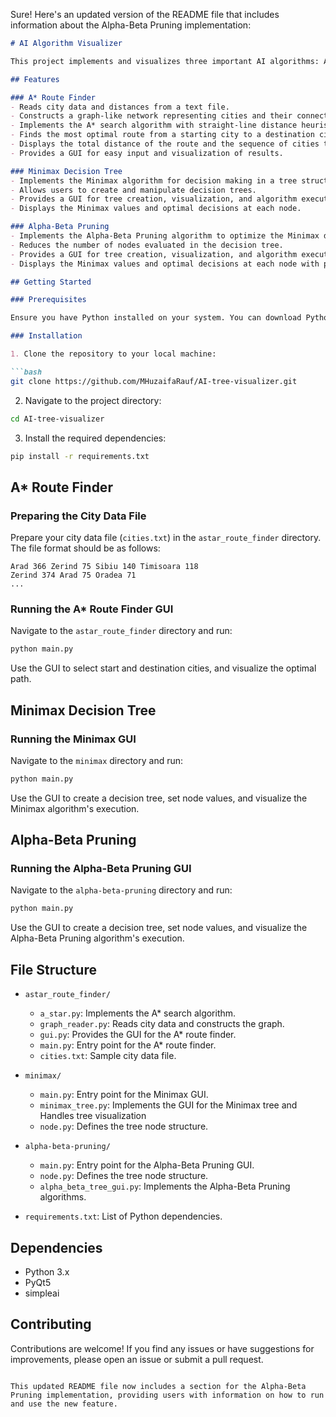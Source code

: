 Sure! Here's an updated version of the README file that includes information about the Alpha-Beta Pruning implementation:

```markdown
# AI Algorithm Visualizer

This project implements and visualizes three important AI algorithms: A* search for route finding, Minimax for decision making, and Alpha-Beta Pruning for optimized decision making in game trees. All algorithms are equipped with graphical user interfaces (GUIs) for enhanced user interaction and visualization.

## Features

### A* Route Finder
- Reads city data and distances from a text file.
- Constructs a graph-like network representing cities and their connections.
- Implements the A* search algorithm with straight-line distance heuristics.
- Finds the most optimal route from a starting city to a destination city.
- Displays the total distance of the route and the sequence of cities traversed.
- Provides a GUI for easy input and visualization of results.

### Minimax Decision Tree
- Implements the Minimax algorithm for decision making in a tree structure.
- Allows users to create and manipulate decision trees.
- Provides a GUI for tree creation, visualization, and algorithm execution.
- Displays the Minimax values and optimal decisions at each node.

### Alpha-Beta Pruning
- Implements the Alpha-Beta Pruning algorithm to optimize the Minimax decision-making process.
- Reduces the number of nodes evaluated in the decision tree.
- Provides a GUI for tree creation, visualization, and algorithm execution.
- Displays the Minimax values and optimal decisions at each node with pruning.

## Getting Started

### Prerequisites

Ensure you have Python installed on your system. You can download Python from [python.org](https://www.python.org/).

### Installation

1. Clone the repository to your local machine:

```bash
git clone https://github.com/MHuzaifaRauf/AI-tree-visualizer.git
```

2. Navigate to the project directory:

```bash
cd AI-tree-visualizer
```

3. Install the required dependencies:

```bash
pip install -r requirements.txt
```

## A* Route Finder

### Preparing the City Data File

Prepare your city data file (`cities.txt`) in the `astar_route_finder` directory. The file format should be as follows:

```
Arad 366 Zerind 75 Sibiu 140 Timisoara 118
Zerind 374 Arad 75 Oradea 71
...
```

### Running the A* Route Finder GUI

Navigate to the `astar_route_finder` directory and run:

```bash
python main.py
```

Use the GUI to select start and destination cities, and visualize the optimal path.

## Minimax Decision Tree

### Running the Minimax GUI

Navigate to the `minimax` directory and run:

```bash
python main.py
```

Use the GUI to create a decision tree, set node values, and visualize the Minimax algorithm's execution.

## Alpha-Beta Pruning

### Running the Alpha-Beta Pruning GUI

Navigate to the `alpha-beta-pruning` directory and run:

```bash
python main.py
```

Use the GUI to create a decision tree, set node values, and visualize the Alpha-Beta Pruning algorithm's execution.

## File Structure

- `astar_route_finder/`
  - `a_star.py`: Implements the A* search algorithm.
  - `graph_reader.py`: Reads city data and constructs the graph.
  - `gui.py`: Provides the GUI for the A* route finder.
  - `main.py`: Entry point for the A* route finder.
  - `cities.txt`: Sample city data file.

- `minimax/`
  - `main.py`: Entry point for the Minimax GUI.
  - `minimax_tree.py`: Implements the GUI for the Minimax tree and Handles tree visualization
  - `node.py`: Defines the tree node structure.


- `alpha-beta-pruning/`
  - `main.py`: Entry point for the Alpha-Beta Pruning GUI.
  - `node.py`: Defines the tree node structure.
  - `alpha_beta_tree_gui.py`: Implements the Alpha-Beta Pruning algorithms.

- `requirements.txt`: List of Python dependencies.

## Dependencies

- Python 3.x
- PyQt5
- simpleai

## Contributing

Contributions are welcome! If you find any issues or have suggestions for improvements, please open an issue or submit a pull request.
```

This updated README file now includes a section for the Alpha-Beta Pruning implementation, providing users with information on how to run and use the new feature.